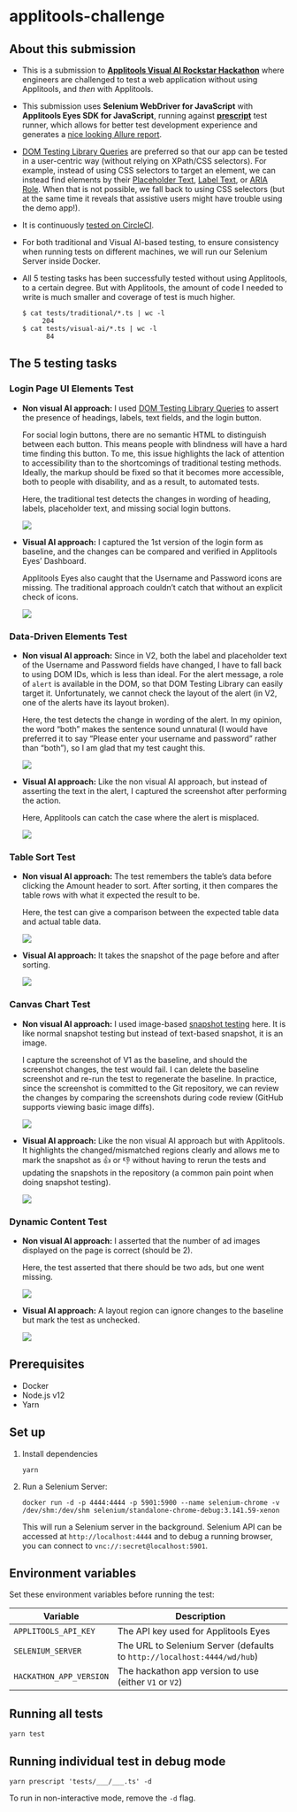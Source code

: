 # applitools-challenge

## About this submission

- This is a submission to [**Applitools Visual AI Rockstar Hackathon**](https://applitools.com/hackathon)
  where engineers are challenged to test a web application without using Applitools, and _then_ with Applitools.

- This submission uses **Selenium WebDriver for JavaScript** with **Applitools Eyes SDK for JavaScript**,
  running against [**prescript**](https://prescript.netlify.com/) test runner,
  which allows for better test development experience and generates a [nice looking Allure report](http://allure.qatools.ru/).

- [DOM Testing Library Queries](https://testing-library.com/docs/dom-testing-library/api-queries) are preferred
  so that our app can be tested in a user-centric way (without relying on XPath/CSS selectors).
  For example, instead of using CSS selectors to target an element, we can instead find elements by their [Placeholder Text](https://testing-library.com/docs/dom-testing-library/api-queries#byplaceholdertext), [Label Text](https://testing-library.com/docs/dom-testing-library/api-queries#bylabeltext), or [ARIA Role](https://testing-library.com/docs/dom-testing-library/api-queries#byrole).
  When that is not possible, we fall back to using CSS selectors (but at the same time it reveals that assistive users might have trouble using the demo app!).

- It is continuously [tested on CircleCI](https://circleci.com/gh/dtinth/applitools-hackathon).

- For both traditional and Visual AI-based testing,
  to ensure consistency when running tests on different machines,
  we will run our Selenium Server inside Docker.

- All 5 testing tasks has been successfully tested without using Applitools, to a certain degree.
  But with Applitools, the amount of code I needed to write is much smaller and coverage of test is much higher.

  ```
  $ cat tests/traditional/*.ts | wc -l
       204
  $ cat tests/visual-ai/*.ts | wc -l
        84
  ```

## The 5 testing tasks

### Login Page UI Elements Test

- **Non visual AI approach:** I used [DOM Testing Library Queries](https://testing-library.com/docs/dom-testing-library/api-queries) to assert the presence of headings, labels, text fields, and the login button.

  For social login buttons, there are no semantic HTML to distinguish between each button. This means people with blindness will have a hard time finding this button. To me, this issue highlights the lack of attention to accessibility than to the shortcomings of traditional testing methods. Ideally, the markup should be fixed so that it becomes more accessible, both to people with disability, and as a result, to automated tests.

  Here, the traditional test detects the changes in wording of heading, labels, placeholder text, and missing social login buttons.

  ![](docs/images/allure-login-ui.png)

- **Visual AI approach:** I captured the 1st version of the login form as baseline, and the changes can be compared and verified in Applitools Eyes’ Dashboard.

  Applitools Eyes also caught that the Username and Password icons are missing. The traditional approach couldn’t catch that without an explicit check of icons.

  ![](docs/images/applitools-login-ui.png)

### Data-Driven Elements Test

- **Non visual AI approach:** Since in V2, both the label and placeholder text of the Username and Password fields have changed, I have to fall back to using DOM IDs, which is less than ideal. For the alert message, a role of `alert` is available in the DOM, so that DOM Testing Library can easily target it. Unfortunately, we cannot check the layout of the alert (in V2, one of the alerts have its layout broken).

  Here, the test detects the change in wording of the alert. In my opinion, the word “both” makes the sentence sound unnatural (I would have preferred it to say “Please enter your username and password” rather than “both”), so I am glad that my test caught this.

  ![](docs/images/allure-data-driven.png)

- **Visual AI approach:** Like the non visual AI approach, but instead of asserting the text in the alert, I captured the screenshot after performing the action.

  Here, Applitools can catch the case where the alert is misplaced.

  ![](docs/images/applitools-data-driven.png)

### Table Sort Test

- **Non visual AI approach:** The test remembers the table’s data before clicking the Amount header to sort. After sorting, it then compares the table rows with what it expected the result to be.

  Here, the test can give a comparison between the expected table data and actual table data.

  ![](docs/images/allure-table-sort.png)

- **Visual AI approach:** It takes the snapshot of the page before and after sorting.

  ![](docs/images/applitools-table-sort.png)

### Canvas Chart Test

- **Non visual AI approach:** I used image-based [snapshot testing](https://jestjs.io/docs/en/snapshot-testing) here. It is like normal snapshot testing but instead of text-based snapshot, it is an image.

  I capture the screenshot of V1 as the baseline, and should the screenshot changes, the test would fail. I can delete the baseline screenshot and re-run the test to regenerate the baseline. In practice, since the screenshot is committed to the Git repository, we can review the changes by comparing the screenshots during code review (GitHub supports viewing basic image diffs).

  ![](docs/images/allure-canvas-chart.png)

- **Visual AI approach:** Like the non visual AI approach but with Applitools. It highlights the changed/mismatched regions clearly and allows me to mark the snapshot as :+1: or :-1: without having to rerun the tests and updating the snapshots in the repository (a common pain point when doing snapshot testing).

  ![](docs/images/applitools-canvas-chart.png)

### Dynamic Content Test

- **Non visual AI approach:** I asserted that the number of ad images displayed on the page is correct (should be 2).

  Here, the test asserted that there should be two ads, but one went missing.

  ![](docs/images/allure-dynamic-content.png)

- **Visual AI approach:** A layout region can ignore changes to the baseline but mark the test as unchecked.

  ![](docs/images/applitools-dynamic-content.png)

## Prerequisites

- Docker
- Node.js v12
- Yarn

## Set up

1. Install dependencies

   ```
   yarn
   ```

2. Run a Selenium Server:

   ```
   docker run -d -p 4444:4444 -p 5901:5900 --name selenium-chrome -v /dev/shm:/dev/shm selenium/standalone-chrome-debug:3.141.59-xenon
   ```

   This will run a Selenium server in the background.
   Selenium API can be accessed at `http://localhost:4444` and to debug a running browser, you can connect to `vnc://:secret@localhost:5901`.

## Environment variables

Set these environment variables before running the test:

| Variable                | Description                                                             |
| ----------------------- | ----------------------------------------------------------------------- |
| `APPLITOOLS_API_KEY`    | The API key used for Applitools Eyes                                    |
| `SELENIUM_SERVER`       | The URL to Selenium Server (defaults to `http://localhost:4444/wd/hub`) |
| `HACKATHON_APP_VERSION` | The hackathon app version to use (either `V1` or `V2`)                  |

## Running all tests

```
yarn test
```

## Running individual test in debug mode

```
yarn prescript 'tests/___/___.ts' -d
```

To run in non-interactive mode, remove the `-d` flag.
